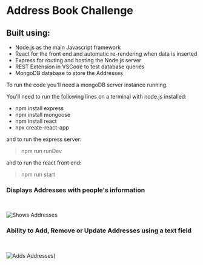 # Address Book Challenge

## Built using: ##

- Node.js as the main Javascript framework
- React for the front end and automatic re-rendering when data is inserted
- Express for routing and hosting the Node.js server
- REST Extension in VSCode to test database queries
- MongoDB database to store the Addresses

To run the code you'll need a mongoDB server instance running.

You'll need to run the following lines on a terminal with node.js installed:

- npm install express
- npm install mongoose
- npm install react
- npx create-react-app

and to run the express server:

> npm run runDev

and to run the react front end:

> npm run start

### Displays Addresses with people's information

<br>

![Shows Addresses](https://i.imgur.com/HCnbHaW.png)


### Ability to Add, Remove or Update Addresses using a text field

<br>

![Adds Addresses](https://i.imgur.com/zdmOVYz.png))
